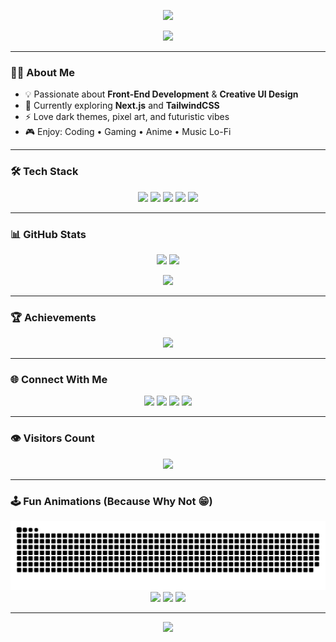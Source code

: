 <!-- Animated Header -->
<p align="center">
  <img src="https://capsule-render.vercel.app/api?type=waving&color=0:0f0c29,100:302b63&height=200&section=header&text=⚡%20FlippSlebew%20⚡&fontSize=50&fontColor=fff&animation=twinkling" />
</p>

<!-- Typing Intro -->
<p align="center">
  <a href="https://git.io/typing-svg">
    <img src="https://readme-typing-svg.herokuapp.com?font=Fira+Code&pause=1000&color=00FFFF&center=true&vCenter=true&width=600&lines=Hey!+I'm+FlippSlebew+👋;Web+Developer+%7C+UI+Designer+%7C+Tech+Enthusiast;Welcome+to+my+Digital+World+🌐" />
  </a>
</p>

---

### 👨‍💻 About Me
- 💡 Passionate about **Front-End Development** & **Creative UI Design**
- 🌱 Currently exploring **Next.js** and **TailwindCSS**
- ⚡ Love dark themes, pixel art, and futuristic vibes
- 🎮 Enjoy: Coding • Gaming • Anime • Music Lo-Fi

---

### 🛠️ Tech Stack

<p align="center">
  <img src="https://img.shields.io/badge/Code-JavaScript-yellow?style=for-the-badge&logo=javascript&logoColor=black" />
  <img src="https://img.shields.io/badge/Framework-React-blue?style=for-the-badge&logo=react&logoColor=white" />
  <img src="https://img.shields.io/badge/Style-TailwindCSS-38B2AC?style=for-the-badge&logo=tailwind-css&logoColor=white" />
  <img src="https://img.shields.io/badge/Backend-Node.js-green?style=for-the-badge&logo=node.js&logoColor=white" />
  <img src="https://img.shields.io/badge/Database-MongoDB-darkgreen?style=for-the-badge&logo=mongodb&logoColor=white" />
</p>

---

### 📊 GitHub Stats

<p align="center">
  <img src="https://github-readme-stats.vercel.app/api?username=FlippSlebew&show_icons=true&theme=tokyonight&hide_border=true&bg_color=0D1117" height="180em" />
  <img src="https://github-readme-streak-stats.herokuapp.com/?user=FlippSlebew&theme=tokyonight&hide_border=true&background=0D1117" height="180em" />
</p>

<p align="center">
  <img src="https://github-readme-stats.vercel.app/api/top-langs/?username=FlippSlebew&layout=compact&theme=tokyonight&hide_border=true&bg_color=0D1117" height="150em" />
</p>

---

### 🏆 Achievements

<p align="center">
  <img src="https://github-profile-trophy.vercel.app/?username=FlippSlebew&theme=tokyonight&no-frame=true&row=1&margin-w=15" />
</p>

---

### 🌐 Connect With Me
<p align="center">
  <a href="https://github.com/FlippSlebew"><img src="https://img.shields.io/badge/GitHub-FlippSlebew-181717?style=for-the-badge&logo=github" /></a>
  <a href="https://www.instagram.com/yukishiiroo/"><img src="https://img.shields.io/badge/Instagram-@yukishiiroo-E4405F?style=for-the-badge&logo=instagram&logoColor=white" /></a>
  <a href="https://www.tiktok.com/@yaekuxinn"><img src="https://img.shields.io/badge/TikTok-@yaekuxinn-000000?style=for-the-badge&logo=tiktok&logoColor=white" /></a>
  <a href="mailto:flipp.dev@example.com"><img src="https://img.shields.io/badge/Email-flipp.dev%40example.com-blue?style=for-the-badge&logo=gmail&logoColor=white" /></a>
</p>

---

### 👁️ Visitors Count
<p align="center">
  <img src="https://komarev.com/ghpvc/?username=FlippSlebew&color=blueviolet&style=for-the-badge&label=PROFILE+VIEWS" />
</p>

---

### 🕹️ Fun Animations (Because Why Not 😁)
<p align="center">
  <!-- Pac-Man animation -->
  <img src="https://raw.githubusercontent.com/Platane/snk/output/github-contribution-grid-snake.svg" alt="snake animation" />
  <br>
  <img src="https://media.giphy.com/media/26AHONQ79FdWZhAI0/giphy.gif" width="150px" />
  <img src="https://media.giphy.com/media/l0HlNQ03J5JxX6lva/giphy.gif" width="150px" />
  <img src="https://media.giphy.com/media/UQDSBzfyiBKvgFcSTw/giphy.gif" width="150px" />
</p>

---

<p align="center">
  <img src="https://capsule-render.vercel.app/api?type=waving&color=0:302b63,100:0f0c29&height=120&section=footer" />
</p>
